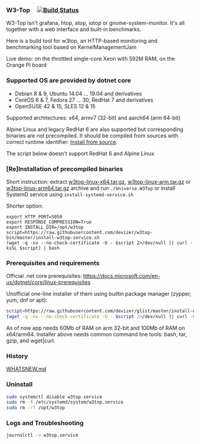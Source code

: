 ### W3-Top &nbsp;&nbsp;&nbsp; [![Build Status](https://travis-ci.org/devizer/w3top-bin.svg?branch=master)](https://travis-ci.org/devizer/w3top-bin)
W3-Top isn't grafana, htop, atop, iotop or gnome-system-monitor. It's all together with a web interface and built-in benchmarks.

Here is a build tool for w3top, an HTTP-based monitoring and benchmarking tool based on KernelManagementJam

Live demo: on the throttled single-core Xeon with 592M RAM, on the Orange PI board

### Supported OS are provided by dotnet core 
- Debian 8 & 9, Ubuntu 14.04 ... 19.04 and derivatives
- CentOS 6 & 7, Fedora 27 ... 30, RedHat 7 and derivatives
- OpenSUSE 42 & 15, SLES 12 & 15

Supported architectures: x64, armv7 (32-bit) and aarch64 (arm 64-bit)

Alpine Linux and legacy RedHat 6 are also supported but corresponding binaries are not precompiled. It should be compiled from sources with correct runtime identifier: [Install from source](https://github.com/devizer/KernelManagementLab#install-from-source).

The script below doesn't support RedHat 6 and Alpine Linux

### [Re]Installation of precompiled binaries
Short instruction: extract 
[w3top-linux-x64.tar.gz](https://raw.githubusercontent.com/devizer/w3top-bin/master/public/w3top-linux-x64.tar.gz),
[w3top-linux-arm.tar.gz](https://raw.githubusercontent.com/devizer/w3top-bin/master/public/w3top-linux-arm.tar.gz) or 
[w3top-linux-arm64.tar.gz](https://raw.githubusercontent.com/devizer/w3top-bin/master/public/w3top-linux-arm64.tar.gz) archive 
and run `./Universe.W3Top` or install SystemD service using `install-systemd-service.sh`

Shorter option:
```
export HTTP_PORT=5050
export RESPONSE_COMPRESSION=True
export INSTALL_DIR=/opt/w3top
script=https://raw.githubusercontent.com/devizer/w3top-bin/master/install-w3top-service.sh
(wget -q -nv --no-check-certificate -O - $script 2>/dev/null || curl -ksSL $script) | bash
```

### Prerequisites and requirements
Official .net core prerequisites: https://docs.microsoft.com/en-us/dotnet/core/linux-prerequisites

Unofficial one-line installer of them using builtin package manager (zypper, yum, dnf or apt):
```bash
script=https://raw.githubusercontent.com/devizer/glist/master/install-dotnet-dependencies.sh; 
(wget -q -nv --no-check-certificate -O - $script 2>/dev/null || curl -ksSL $script) | bash
```

As of now app needs 60Mb of RAM on arm 32-bit and 100Mb of RAM on x64/arm64.
Installer above needs common command line tools: bash, tar, gzip, and wget|curl.

### History
[WHATSNEW.md](https://github.com/devizer/KernelManagementLab/blob/master/WHATSNEW.md)

### Uninstall
```bash
sudo systemctl disable w3top.service
sudo rm -f /etc/systemd/system/w3top.service 
sudo rm -rf /opt/w3top
```

### Logs and Troubleshooting
```bash
journalctl -u w3top.service
```
